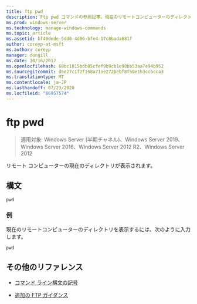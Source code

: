 ```yaml
---
title: ftp pwd
description: Ftp pwd コマンドの参照記事。現在のリモートコンピューターのディレクトリが表示されます。
ms.prod: windows-server
ms.technology: manage-windows-commands
ms.topic: article
ms.assetid: bf40dede-5dd8-4d06-bfe4-17c8bada681f
author: coreyp-at-msft
ms.author: coreyp
manager: dongill
ms.date: 10/16/2017
ms.openlocfilehash: 60bc1815bdb85cfef9b9cb1e90bb53aa7e94b952
ms.sourcegitcommit: d5e27c1f2f168a71ae272bebf8f50e1b3ccbcca3
ms.translationtype: MT
ms.contentlocale: ja-JP
ms.lasthandoff: 07/23/2020
ms.locfileid: "86957574"
---
```

# <a name="ftp-pwd"></a>ftp pwd

> 適用対象: Windows Server (半期チャネル)、Windows Server 2019、Windows Server 2016、Windows Server 2012 R2、Windows Server 2012

リモート コンピューターの現在のディレクトリが表示されます。

## <a name="syntax"></a>構文

```
pwd
```

### <a name="examples"></a>例

現在のリモートコンピューターのディレクトリを表示するには、次のように入力します。

```
pwd
```

## <a name="additional-references"></a>その他のリファレンス

- [コマンド ライン構文の記号](command-line-syntax-key.md)

- [追加の FTP ガイダンス](/previous-versions/orphan-topics/ws.10/cc756013(v=ws.10))
